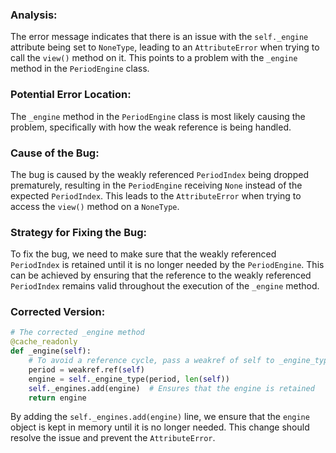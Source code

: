 ### Analysis:
The error message indicates that there is an issue with the `self._engine` attribute being set to `NoneType`, leading to an `AttributeError` when trying to call the `view()` method on it. This points to a problem with the `_engine` method in the `PeriodEngine` class.

### Potential Error Location:
The `_engine` method in the `PeriodEngine` class is most likely causing the problem, specifically with how the weak reference is being handled.

### Cause of the Bug:
The bug is caused by the weakly referenced `PeriodIndex` being dropped prematurely, resulting in the `PeriodEngine` receiving `None` instead of the expected `PeriodIndex`. This leads to the `AttributeError` when trying to access the `view()` method on a `NoneType`.

### Strategy for Fixing the Bug:
To fix the bug, we need to make sure that the weakly referenced `PeriodIndex` is retained until it is no longer needed by the `PeriodEngine`. This can be achieved by ensuring that the reference to the weakly referenced `PeriodIndex` remains valid throughout the execution of the `_engine` method.

### Corrected Version:
```python
# The corrected _engine method
@cache_readonly
def _engine(self):
    # To avoid a reference cycle, pass a weakref of self to _engine_type.
    period = weakref.ref(self)
    engine = self._engine_type(period, len(self))
    self._engines.add(engine)  # Ensures that the engine is retained
    return engine
```

By adding the `self._engines.add(engine)` line, we ensure that the `engine` object is kept in memory until it is no longer needed. This change should resolve the issue and prevent the `AttributeError`.